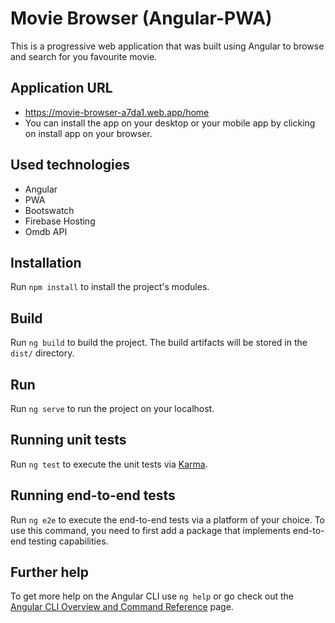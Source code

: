 # Movie Browser (Angular-PWA)

  This is a progressive web application that was built using Angular to browse and search for you favourite movie.

## Application URL
  * https://movie-browser-a7da1.web.app/home
  * You can install the app on your desktop or your mobile app by clicking on install app on your browser.


## Used technologies
  * Angular
  * PWA
  * Bootswatch
  * Firebase Hosting
  * Omdb API
 
## Installation
  Run `npm install` to install the project's modules.

## Build

  Run `ng build` to build the project. The build artifacts will be stored in the `dist/` directory.
  
## Run
  Run `ng serve` to run the project on your localhost.

## Running unit tests

  Run `ng test` to execute the unit tests via [Karma](https://karma-runner.github.io).

## Running end-to-end tests

Run `ng e2e` to execute the end-to-end tests via a platform of your choice. To use this command, you need to first add a package that implements end-to-end testing capabilities.

## Further help

To get more help on the Angular CLI use `ng help` or go check out the [Angular CLI Overview and Command Reference](https://angular.io/cli) page.

